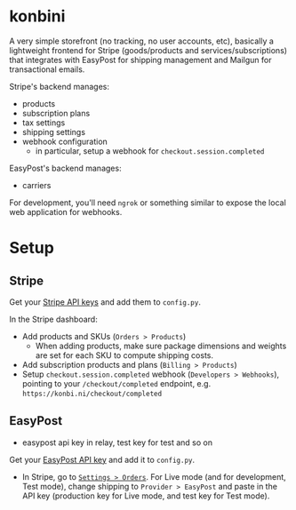 # konbini

A very simple storefront (no tracking, no user accounts, etc), basically a lightweight frontend for Stripe (goods/products and services/subscriptions) that integrates with EasyPost for shipping management and Mailgun for transactional emails.

Stripe's backend manages:
- products
- subscription plans
- tax settings
- shipping settings
- webhook configuration
    - in particular, setup a webhook for `checkout.session.completed`

EasyPost's backend manages:
- carriers

For development, you'll need `ngrok` or something similar to expose the local web application for webhooks.

# Setup

## Stripe

Get your [Stripe API keys](https://dashboard.stripe.com/account/apikeys) and add them to `config.py`.

In the Stripe dashboard:
- Add products and SKUs (`Orders > Products`)
    - When adding products, make sure package dimensions and weights are set for each SKU to compute shipping costs.
- Add subscription products and plans (`Billing > Products`)
- Setup `checkout.session.completed` webhook (`Developers > Webhooks`), pointing to your `/checkout/completed` endpoint, e.g. `https://konbi.ni/checkout/completed`

## EasyPost

- easypost api key in relay, test key for test and so on

Get your [EasyPost API key](https://www.easypost.com/account/api-keys) and add it to `config.py`.

- In Stripe, go to [`Settings > Orders`](https://dashboard.stripe.com/account/relay/settings). For Live mode (and for development, Test mode), change shipping to `Provider > EasyPost` and paste in the API key (production key for Live mode, and test key for Test mode).